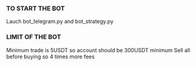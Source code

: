 ### TO START THE BOT ###
Lauch bot_telegram.py and bot_strategy.py

### LIMIT OF THE BOT ###
Minimum trade is 5USDT so account should be 300USDT minimum
Sell all before buying so 4 times more fees

